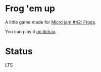 # Frog 'em up

A little game made for [Micro jam #42: Frogs](https://itch.io/jam/micro-jam-042).

You can play it [on itch.io](https://patou-todog.itch.io/frog-em-up).

# Status

LTS
